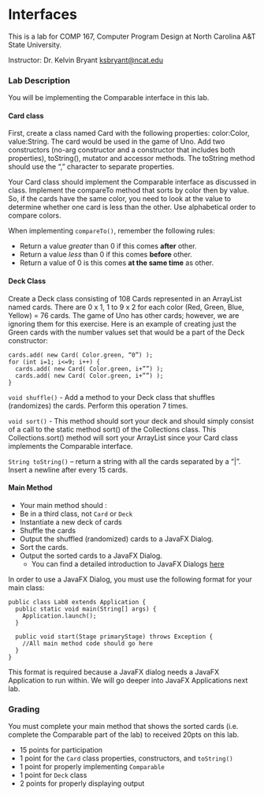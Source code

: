 # Interfaces

This is a lab for COMP 167, Computer Program Design at North Carolina A&T State University.

Instructor: Dr. Kelvin Bryant ksbryant@ncat.edu

### Lab Description

You will be implementing the Comparable interface in this lab.

#### Card class

First, create a class named Card with the following properties: color:Color, value:String. The card would be used in the game of Uno. Add two constructors (no-arg constructor and a constructor that includes both properties), toString(), mutator and accessor methods. The toString method should use the “,” character to separate properties.

Your Card class should implement the Comparable interface as discussed in class. Implement the compareTo method that sorts by color then by value. So, if the cards have the same color, you need to look at the value to determine whether one card is less than the other. Use alphabetical order to compare colors.

When implementing `compareTo()`, remember the following rules:

- Return a value _greater_ than 0 if this comes **after** other.
- Return a value _less_ than 0 if this comes **before** other.
- Return a value of 0 is this comes **at the same time** as other.

#### Deck Class

Create a Deck class consisting of 108 Cards represented in an ArrayList<Card> named cards. There are 0 x 1, 1 to 9 x 2 for each color (Red, Green, Blue, Yellow) = 76 cards. The game of Uno has other cards; however, we are ignoring them for this exercise. Here is an example of creating just the Green cards with the number values set that would be a part of the Deck constructor:
```
cards.add( new Card( Color.green, “0”) );
for (int i=1; i<=9; i++) {
  cards.add( new Card( Color.green, i+””) );
  cards.add( new Card( Color.green, i+””) );
}
```
                   
`void shuffle()` - Add a method to your Deck class that shuffles (randomizes) the cards. Perform this operation 7 times.

`void sort()` - This method should sort your deck and should simply consist of a call to the static method sort() of the Collections class. This Collections.sort() method will sort your ArrayList since your Card class implements the Comparable interface.

`String toString()` – return a string with all the cards separated by a “|”. Insert a newline after every 15 cards.

#### Main Method

- Your main method should :
- Be in a third class, not `Card` or `Deck`
- Instantiate a new deck of cards
- Shuffle the cards
- Output the shuffled (randomized) cards to a JavaFX Dialog.
- Sort the cards.
- Output the sorted cards to a JavaFX Dialog.
  - You can find a detailed introduction to JavaFX Dialogs [here](https://code.makery.ch/blog/javafx-dialogs-official/)
  
In order to use a JavaFX Dialog, you must use the following format for your main class:
```
public class Lab8 extends Application {
  public static void main(String[] args) {
    Application.launch();
  }
  
  public void start(Stage primaryStage) throws Exception {
    //All main method code should go here
  }
}
```

This format is required because a JavaFX dialog needs a JavaFX Application to run within. We will go deeper into JavaFX Applications next lab.

### Grading

You must complete your main method that shows the sorted cards (i.e. complete the Comparable part
of the lab) to received 20pts on this lab.

- 15 points for participation
- 1 point for the `Card` class properties, constructors, and `toString()`
- 1 point for properly implementing `Comparable`
- 1 point for `Deck` class
- 2 points for properly displaying output
